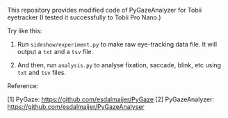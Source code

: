 This repository provides modified code of PyGazeAnalyzer for Tobii eyetracker 
(I tested it successfully to Tobii Pro Nano.)



Try like this:

1. Run `sideshow/experiment.py` to make raw eye-tracking data file. It will output a `txt` and a `tsv` file.

2. And then, run `analysis.py` to analyse fixation, saccade, blink, etc using `txt` and `tsv` files.


Reference: 

[1] PyGaze: https://github.com/esdalmaijer/PyGaze
[2] PyGazeAnalyzer: https://github.com/esdalmaijer/PyGazeAnalyser
